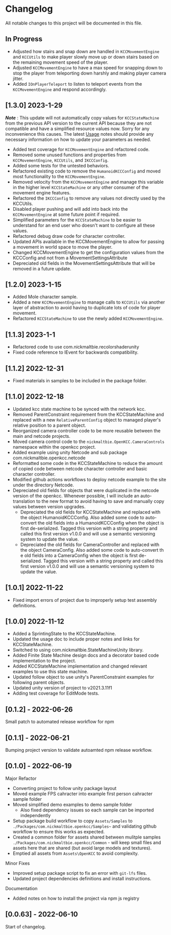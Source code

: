 # Changelog

All notable changes to this project will be documented in this file.

## In Progress

* Adjusted how stairs and snap down are handled in `KCCMovementEngine`
    and `KCCUtils` to make player slowly move up or down stairs based on
    the remaining movement speed of the player.
* Adjusted `KCCMovementEngine` to have a max speed for snapping down
    to stop the player from teleporting down harshly and making player camera
    jitter.
* Added `IOnPlayerTeleport` to listen to teleport events from
    the `KCCMovementEngine` and respond accordingly.

## [1.3.0] 2023-1-29

_**Note**_ : This update will not automatically
copy values for `KCCStateMachine` from the previous
API version to the current API because they are
not compatible and have a simplified resource
values now. Sorry for any inconvenience this causes.
The latest [Usage](https://nickmaltbie.com/OpenKCC/docs/manual/usage.html)
notes should provide any necessary information
on how to update your parameters as needed.

* Added test coverage for `KCCMovementEngine` and refactored code.
* Removed some unused functions and properties from `KCCMovementEngine`,
    `KCCUtils`, and `IKCCConfig`.
* Added some tests for the untested behaviors.
* Refactored existing code to remove the `HumanoidKCCConfig` and moved
    most functionality to the `KCCMovementEngine`.
* Removed velocity from the `KCCMovementEngine` and manage this variable
    in the higher level `KCCStateMachine` or any other consumer
    of the movement engine features.
* Refactored the `IKCCConfig` to remove any values not directly
    used by the KCCUtils.
* Disabled player pushing and will add into back into the `KCCMovementEngine`
    at some future point if required.
* Simplified parameters for the `KCCStateMachine` to be easier to understand
    for an end user who doesn't want to configure all these values.
* Refactored debug draw code for character controller.
* Updated APIs available in the KCCMovementEngine to allow
    for passing a movement in world space to move the player.
* Changed KCCMovementEngine to get the configuration values
    from the KCCConfig and not from a MovementSettingsAttribute
* Depreciated old fields in the MovementSettingsAttribute
    that will be removed in a future update.

## [1.2.0] 2023-1-15

* Added Mole character sample.
* Added a new `KCCMovementEngine` to manage calls to `KCCUtils` via
    another layer of abstraction to avoid having to duplicate
    lots of code for player movement.
* Refactored `KCCStateMachine` to use the newly added `KCCMovementEngine`.

## [1.1.3] 2023-1-1

* Refactored code to use com.nickmaltbie.recolorshaderunity
* Fixed code reference to IEvent for backwards compatibility.

## [1.1.2] 2022-12-31

* Fixed materials in samples to be included in the package folder.

## [1.1.0] 2022-12-18

* Updated kcc state machine to be synced with the network kcc.
* Removed ParentConstraint requirement from the KCCStateMachine
    and replaced with a new `RelativeParentConfig` object to managed
    player's relative position to a parent object.
* Reorganized camera controller code to be more reusable between the main
    and netcode projects.
* Moved camera control code to the `nickmaltbie.OpenKCC.CameraControls`
    namespace within the openkcc project.
* Added example using unity Netcode and sub package com.nickmaltbie.openkcc.netcode
* Reformatted some code in the KCCStateMachine to reduce the amount of copied
    code between netcode character controller and basic character controller.
* Modified github actions workflows to deploy netcode example to the site
    under the directory Netcode.
* Depreciated old fields for objects that were duplicated in
    the netcode version of the openkcc.
    Whenever possible, I will include an auto-translation to the new format
    to avoid having to save and manually copy values between version upgrades.
    * Depreciated the old fields for KCCStateMachine and replaced with the
        object HumanoidKCCConfig. Also added some code to auto-convert the old
        fields into a HumanoidKCCConfig when the object is first de-serialized.
        Tagged this version with a string property and called this first version
        v1.0.0 and will use a semantic versioning system to update the value.
    * Depreciated the old fields for CameraController and replaced with the
        object CameraConfig. Also added some code to auto-convert th e old
        fields into a CameraConfig when the object is first de-serialized.
        Tagged this version with a string property and called this first version
        v1.0.0 and will use a semantic versioning system to update the value.

## [1.0.1] 2022-11-22

* Fixed import errors of project due to improperly setup test assembly definitions.

## [1.0.0] 2022-11-12

* Added a SprintingState to the KCCStateMachine.
* Updated the usage doc to include proper notes and links for KCCStateMachine.
* Switched to using com.nickmaltbie.StateMachineUnity library.
* Added Finite State Machine design docs and a decorator
    based code implementation to the project.
* Added KCCStateMachine implementation and changed relevant examples to use
    this state machine.
* Updated follow object to use unity's ParentConstraint
    examples for following parent objects.
* Updated unity version of project to v2021.3.11f1
* Adding test coverage for EditMode tests.

## [0.1.2] - 2022-06-26

Small patch to automated release workflow for npm

## [0.1.1] - 2022-06-21

Bumping project version to validate autoamted npm release workflow.

## [0.1.0] - 2022-06-19

Major Refactor

* Converting project to follow unity package layout
* Moved example FPS cahracter into example first person cahracter sample folder
* Moved simplified demo examples to demo sample folder
    * Also fixed dependency issues so each sample can be imported independently
* Setup package build workflow to copy `Assets/Samples` to
    `./Packages/com.nickmaltbie.openkcc/Samples~` and validating github workflow
    to ensure this works as expected.
* Created a common folder for assets shared between mulitple samples
    `./Packages/com.nickmaltbie.openkcc/Common` - will keep small files
    and assets here that are shared (but avoid large models and textures).
* Emptied all assets from `Assets\OpenKCC` to avoid complexity.

Minor Fixes

* Improved setup package script to fix an error with `git-lfs` files.
* Updated project dependencies definitions and install instructions.

Documentation

* Added notes on how to install the project via npm js registry

## [0.0.63] - 2022-06-10

Start of changelog.
